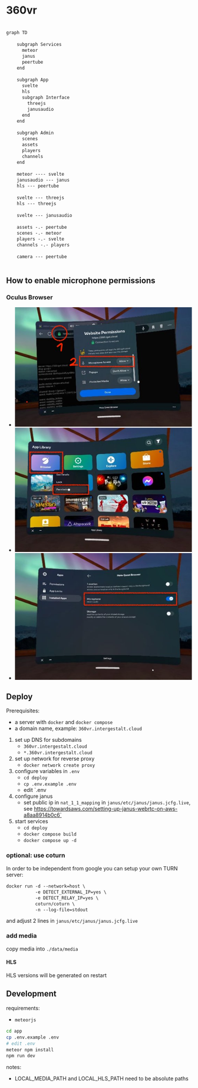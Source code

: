 # 360vr

```mermaid

graph TD

    subgraph Services
      meteor
      janus
      peertube
    end

    subgraph App
      svelte
      hls
      subgraph Interface
        threejs
        janusaudio
      end
    end

    subgraph Admin
      scenes
      assets
      players
      channels
    end
    
    meteor ---- svelte
    janusaudio --- janus
    hls --- peertube

    svelte --- threejs
    hls --- threejs

    svelte --- janusaudio

    assets -.- peertube
    scenes -.- meteor
    players -.- svelte
    channels -.- players
    
    camera --- peertube
    
```

## How to enable microphone permissions

### Oculus Browser

- ![Oculus Browser Permissions - Page](./docs/oculus-browser-permissions-1.jpg)
- ![Oculus Browser Permissions - App](./docs/oculus-browser-permissions-2.jpg)
- ![Oculus Browser Permissions - App](./docs/oculus-browser-permissions-3.jpg)

## Deploy

Prerequisites:
- a server with `docker` and  `docker compose`
- a domain name, example: `360vr.intergestalt.cloud`

1. set up DNS for subdomains
    - `360vr.intergestalt.cloud`
    - `*.360vr.intergestalt.cloud`
2. set up network for reverse proxy
    - `docker network create proxy`
3. configure variables in `.env`
    - `cd deploy`
    - `cp .env.example .env`
    - edit `.env
4. configure janus
    - set public ip in `nat_1_1_mapping` in `janus/etc/janus/janus.jcfg.live`, see https://towardsaws.com/setting-up-janus-webrtc-on-aws-a8aa8914b0c6`
5. start services
    - `cd deploy`
    - `docker compose build`
    - `docker compose up -d`

### optional: use coturn

In order to be independent from google you can setup your own TURN server:

```
docker run -d --network=host \
           -e DETECT_EXTERNAL_IP=yes \
           -e DETECT_RELAY_IP=yes \
           coturn/coturn \
           -n --log-file=stdout
```

and adjust 2 lines in `janus/etc/janus/janus.jcfg.live`

### add media

copy media into `./data/media`

#### HLS

HLS versions will be generated on restart

## Development

requirements:
- `meteorjs`

```bash
cd app
cp .env.example .env
# edit .env
meteor npm install
npm run dev
```

notes:
- LOCAL_MEDIA_PATH and LOCAL_HLS_PATH need to be absolute paths
